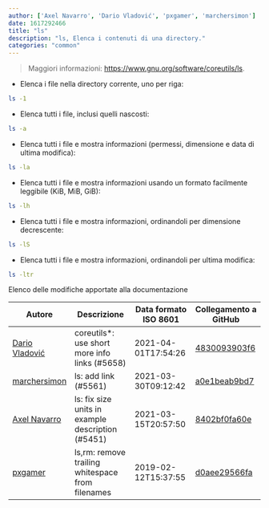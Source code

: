 ```yaml
---
author: ['Axel Navarro', 'Dario Vladović', 'pxgamer', 'marchersimon']
date: 1617292466
title: "ls"
description: "ls, Elenca i contenuti di una directory."
categories: "common"
---
```

> Maggiori informazioni: <https://www.gnu.org/software/coreutils/ls>.

- Elenca i file nella directory corrente, uno per riga:

```bash
ls -1
```

- Elenca tutti i file, inclusi quelli nascosti:

```bash
ls -a
```

- Elenca tutti i file e mostra informazioni (permessi, dimensione e data di ultima modifica):

```bash
ls -la
```

- Elenca tutti i file e mostra informazioni usando un formato facilmente leggibile (KiB, MiB, GiB):

```bash
ls -lh
```

- Elenca tutti i file e mostra informazioni, ordinandoli per dimensione decrescente:

```bash
ls -lS
```

- Elenca tutti i file e mostra informazioni, ordinandoli per ultima modifica:

```bash
ls -ltr
```
Elenco delle modifiche apportate alla documentazione


Autore | Descrizione | Data formato ISO 8601 | Collegamento a GitHub
------|-----|-----|-----
[Dario Vladović](mailto:d.vladimyr@gmail.com) | coreutils*: use short more info links (#5658) | 2021-04-01T17:54:26 | [4830093903f6](https://github.com/tldr-pages/tldr/commit/4830093903f66ccf3ebbc2ecf477286e45edac59)
[marchersimon](mailto:50295997+marchersimon@users.noreply.github.com) | ls: add link (#5561) | 2021-03-30T09:12:42 | [a0e1beab9bd7](https://github.com/tldr-pages/tldr/commit/a0e1beab9bd704de488fefaca86d0c5e20a7a03b)
[Axel Navarro](mailto:navarroaxel@gmail.com) | ls: fix size units in example description (#5451) | 2021-03-15T20:57:50 | [8402bf0fa60e](https://github.com/tldr-pages/tldr/commit/8402bf0fa60e2e1d94b94c75aeceba8ed40fc409)
[pxgamer](mailto:owzie123@gmail.com) | ls,rm: remove trailing whitespace from filenames | 2019-02-12T15:37:55 | [d0aee29566fa](https://github.com/tldr-pages/tldr/commit/d0aee29566fa8e0ee65fb30febff321e015af12c)

